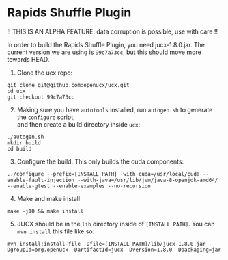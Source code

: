 Rapids Shuffle Plugin
=====================

!! THIS IS AN ALPHA FEATURE: data corruption is possible, use with care !!

In order to build the Rapids Shuffle Plugin, you need jucx-1.8.0.jar. The current version we are using is `99c7a73cc`, but this should move more towards HEAD.

1. Clone the ucx repo:

```
git clone git@github.com:openucx/ucx.git
cd ucx
git checkout 99c7a73cc
```

2. Making sure you have `autotools` installed, run `autogen.sh` to generate the `configure` script,  
and then create a build directory inside `ucx`:

```
./autogen.sh
mkdir build
cd build
```

3. Configure the build. This only builds the cuda components:

```
../configure --prefix=[INSTALL PATH] -with-cuda=/usr/local/cuda --enable-fault-injection --with-java=/usr/lib/jvm/java-8-openjdk-amd64/ --enable-gtest --enable-examples --no-recursion
```

4. Make and make install

```
make -j10 && make install
```

5. JUCX should be in the `lib` directory inside of `[INSTALL PATH]`. You can `mvn install` this file like so:

```
mvn install:install-file -Dfile=[INSTALL PATH]/lib/jucx-1.8.0.jar -DgroupId=org.openucx -DartifactId=jucx -Dversion=1.8.0 -Dpackaging=jar
```
